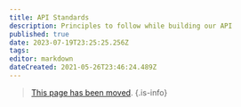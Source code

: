 ```yaml
---
title: API Standards
description: Principles to follow while building our API
published: true
date: 2023-07-19T23:25:25.256Z
tags: 
editor: markdown
dateCreated: 2021-05-26T23:46:24.489Z
---
```


> [This page has been moved](https://github.com/centerofci/mathesar/blob/develop/mathesar/api/STANDARDS.md).
{.is-info}
